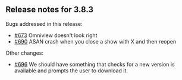 ## Release notes for 3.8.3

Bugs addressed in this release:

* [#673](../../issues/673) Omniview doesn't look right
* [#690](../../issues/690) ASAN crash when you close a show with X and then reopen

Other changes:

* [#696](../../issues/696) We should have something that checks for a new version is available and prompts the user to download it.

